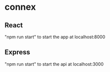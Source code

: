 # connex

## React
"npm run start" to start the app at localhost:8000

## Express
"npm run start" to start the api at localhost:3000
